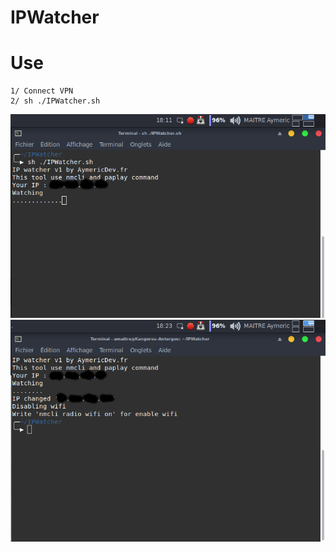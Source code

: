# IPWatcher

# Use
```
1/ Connect VPN
2/ sh ./IPWatcher.sh
```

<img src="https://github.com/Hoax017/IPWatcher/blob/master/pic1.png?raw=true">
<img src="https://github.com/Hoax017/IPWatcher/blob/master/pic2.png?raw=true">